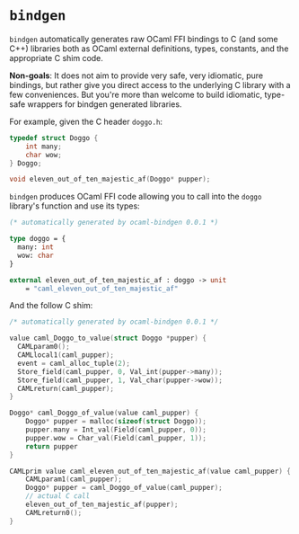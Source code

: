 # `bindgen`

`bindgen` automatically generates raw OCaml FFI bindings to C (and some C++)
libraries both as OCaml external definitions, types, constants, and the
appropriate C shim code.

**Non-goals**: It does not aim to provide very safe, very idiomatic, pure
bindings, but rather give you direct access to the underlying C library with a
few conveniences. But you're more than welcome to build idiomatic, type-safe wrappers for bindgen generated libraries.

For example, given the C header `doggo.h`:

```c
typedef struct Doggo {
    int many;
    char wow;
} Doggo;

void eleven_out_of_ten_majestic_af(Doggo* pupper);
```

`bindgen` produces OCaml FFI code allowing you to call into the `doggo` library's function and use its types:

```ocaml
(* automatically generated by ocaml-bindgen 0.0.1 *)

type doggo = {
  many: int
  wow: char
}

external eleven_out_of_ten_majestic_af : doggo -> unit
    = "caml_eleven_out_of_ten_majestic_af"
```

And the follow C shim:

```c
/* automatically generated by ocaml-bindgen 0.0.1 */

value caml_Doggo_to_value(struct Doggo *pupper) {
  CAMLparam0();
  CAMLlocal1(caml_pupper);
  event = caml_alloc_tuple(2);
  Store_field(caml_pupper, 0, Val_int(pupper->many));
  Store_field(caml_pupper, 1, Val_char(pupper->wow));
  CAMLreturn(caml_pupper);
}

Doggo* caml_Doggo_of_value(value caml_pupper) {
    Doggo* pupper = malloc(sizeof(struct Doggo));
    pupper.many = Int_val(Field(caml_pupper, 0));
    pupper.wow = Char_val(Field(caml_pupper, 1));
    return pupper
}

CAMLprim value caml_eleven_out_of_ten_majestic_af(value caml_pupper) {
    CAMLparam1(caml_pupper);
    Doggo* pupper = caml_Doggo_of_value(caml_pupper);
    // actual C call
    eleven_out_of_ten_majestic_af(pupper);
    CAMLreturn0();
}
```
